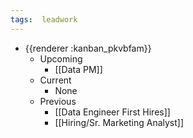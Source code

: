 ```yaml
---
tags:  leadwork
---
```


- {{renderer :kanban_pkvbfam}}
	- Upcoming
		- [[Data PM]]
	- Current
		- None
	- Previous
		- [[Data Engineer First Hires]]
		- [[Hiring/Sr. Marketing Analyst]]